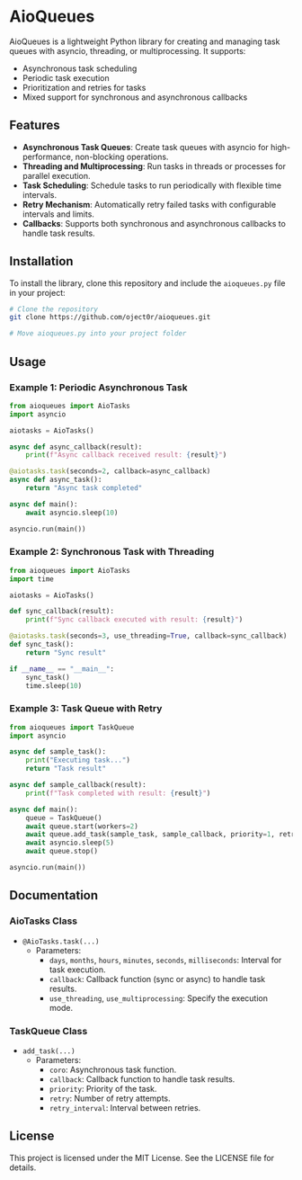 # AioQueues

AioQueues is a lightweight Python library for creating and managing task queues with asyncio, threading, or multiprocessing. It supports:

- Asynchronous task scheduling
- Periodic task execution
- Prioritization and retries for tasks
- Mixed support for synchronous and asynchronous callbacks

## Features

- **Asynchronous Task Queues**: Create task queues with asyncio for high-performance, non-blocking operations.
- **Threading and Multiprocessing**: Run tasks in threads or processes for parallel execution.
- **Task Scheduling**: Schedule tasks to run periodically with flexible time intervals.
- **Retry Mechanism**: Automatically retry failed tasks with configurable intervals and limits.
- **Callbacks**: Supports both synchronous and asynchronous callbacks to handle task results.

## Installation

To install the library, clone this repository and include the `aioqueues.py` file in your project:

```bash
# Clone the repository
git clone https://github.com/oject0r/aioqueues.git

# Move aioqueues.py into your project folder
```

## Usage

### Example 1: Periodic Asynchronous Task
```python
from aioqueues import AioTasks
import asyncio

aiotasks = AioTasks()

async def async_callback(result):
    print(f"Async callback received result: {result}")

@aiotasks.task(seconds=2, callback=async_callback)
async def async_task():
    return "Async task completed"

async def main():
    await asyncio.sleep(10)

asyncio.run(main())
```

### Example 2: Synchronous Task with Threading
```python
from aioqueues import AioTasks
import time

aiotasks = AioTasks()

def sync_callback(result):
    print(f"Sync callback executed with result: {result}")

@aiotasks.task(seconds=3, use_threading=True, callback=sync_callback)
def sync_task():
    return "Sync result"

if __name__ == "__main__":
    sync_task()
    time.sleep(10)
```

### Example 3: Task Queue with Retry
```python
from aioqueues import TaskQueue
import asyncio

async def sample_task():
    print("Executing task...")
    return "Task result"

async def sample_callback(result):
    print(f"Task completed with result: {result}")

async def main():
    queue = TaskQueue()
    await queue.start(workers=2)
    await queue.add_task(sample_task, sample_callback, priority=1, retry=3, retry_interval=2)
    await asyncio.sleep(5)
    await queue.stop()

asyncio.run(main())
```

## Documentation

### AioTasks Class
- `@AioTasks.task(...)`
  - Parameters:
    - `days`, `months`, `hours`, `minutes`, `seconds`, `milliseconds`: Interval for task execution.
    - `callback`: Callback function (sync or async) to handle task results.
    - `use_threading`, `use_multiprocessing`: Specify the execution mode.

### TaskQueue Class
- `add_task(...)`
  - Parameters:
    - `coro`: Asynchronous task function.
    - `callback`: Callback function to handle task results.
    - `priority`: Priority of the task.
    - `retry`: Number of retry attempts.
    - `retry_interval`: Interval between retries.

## License

This project is licensed under the MIT License. See the LICENSE file for details.


